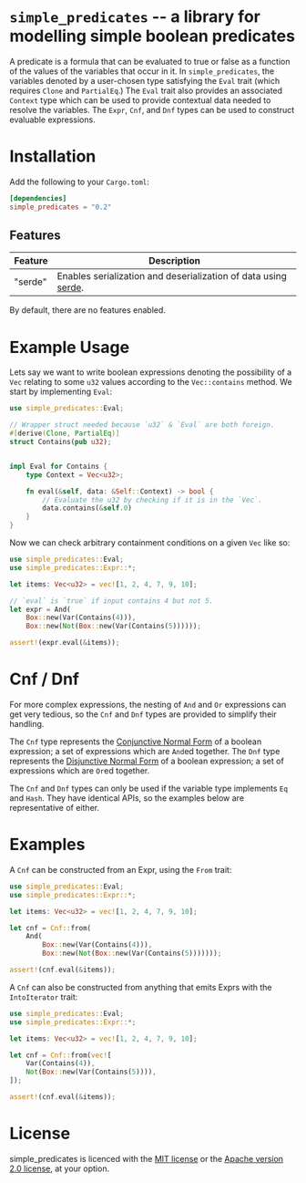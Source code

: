 

# `simple_predicates` -- a library for modelling simple boolean predicates


A predicate is a formula that can be evaluated to true or false as a function of the values of the variables that occur in it. In `simple_predicates`, the variables denoted by a user-chosen type satisfying the `Eval` trait (which requires `Clone` and `PartialEq`.) The `Eval` trait also provides an associated `Context` type which can be used to provide contextual data needed to resolve the variables. The `Expr`, `Cnf`, and `Dnf` types can be used to construct evaluable expressions.


# Installation

Add the following to your `Cargo.toml`:

```toml
[dependencies]
simple_predicates = "0.2"
```


## Features

| Feature | Description |
| ------- | ----------- |
| "serde" | Enables serialization and deserialization of data using [serde](https://crates.io/crates/serde). |

By default, there are no features enabled.

# Example Usage

Lets say we want to write boolean expressions denoting the possibility of a `Vec` relating to some `u32` values according to the `Vec::contains` method. We start by implementing `Eval`:

```rust
use simple_predicates::Eval;

// Wrapper struct needed because `u32` & `Eval` are both foreign.
#[derive(Clone, PartialEq)]
struct Contains(pub u32);


impl Eval for Contains {
    type Context = Vec<u32>;

    fn eval(&self, data: &Self::Context) -> bool {
        // Evaluate the u32 by checking if it is in the `Vec`.
        data.contains(&self.0)
    }
}

```

Now we can check arbitrary containment conditions on a given `Vec` like so:

```rust
use simple_predicates::Eval;
use simple_predicates::Expr::*;

let items: Vec<u32> = vec![1, 2, 4, 7, 9, 10];

// `eval` is `true` if input contains 4 but not 5.
let expr = And(
    Box::new(Var(Contains(4))),
    Box::new(Not(Box::new(Var(Contains(5))))));

assert!(expr.eval(&items));

```

# Cnf / Dnf

For more complex expressions, the nesting of `And` and `Or` expressions can get very tedious, so the `Cnf` and `Dnf` types are provided to simplify their handling.

The `Cnf` type represents the [Conjunctive Normal Form](https://en.wikipedia.org/wiki/Conjunctive_normal_form) of a boolean expression; a set of expressions which are `And`ed together. The `Dnf` type represents the [Disjunctive Normal Form](https://en.wikipedia.org/wiki/Disjunctive_normal_form) of a boolean expression; a set of expressions which are `Or`ed together.

The `Cnf` and `Dnf` types can only be used if the variable type implements `Eq` and `Hash`. They have identical APIs, so the examples below are representative of either.

# Examples

A `Cnf` can be constructed from an Expr, using the `From` trait:

```rust
use simple_predicates::Eval;
use simple_predicates::Expr::*;

let items: Vec<u32> = vec![1, 2, 4, 7, 9, 10];

let cnf = Cnf::from(
    And(
        Box::new(Var(Contains(4))),
        Box::new(Not(Box::new(Var(Contains(5)))))));

assert!(cnf.eval(&items));

```


A `Cnf` can also be constructed from anything that emits Exprs with the `IntoIterator` trait:

```rust
use simple_predicates::Eval;
use simple_predicates::Expr::*;

let items: Vec<u32> = vec![1, 2, 4, 7, 9, 10];

let cnf = Cnf::from(vec![
    Var(Contains(4)),
    Not(Box::new(Var(Contains(5)))),
]);

assert!(cnf.eval(&items));

```


# License

simple_predicates is licenced with the [MIT license](/license-mit.md) or the [Apache version 2.0 license](/license-apache.md), at your option.



